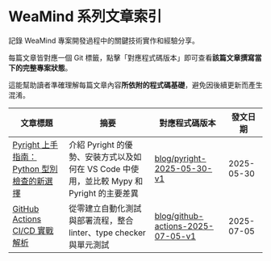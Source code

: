 # WeaMind 系列文章索引

記錄 WeaMind 專案開發過程中的關鍵技術實作和經驗分享。

每篇文章皆對應一個 Git 標籤，點擊「對應程式碼版本」即可查看**該篇文章撰寫當下的完整專案狀態**。

這能幫助讀者準確理解每篇文章內容**所依附的程式碼基礎**，避免因後續更新而產生混淆。

| 文章標題                                                                      | 摘要                                                           | 對應程式碼版本                                                                                                 | 發文日期   |
| ----------------------------------------------------------------------------- | ------------------------------------------------------------------ | -------------------------------------------------------------------------------------------------------------- | ---------- |
| [Pyright 上手指南：Python 型別檢查的新選擇](https://blog.kyomind.tw/pyright/) | 介紹 Pyright 的優勢、安裝方式以及如何在 VS Code 中使用，並比較 Mypy 和 Pyright 的主要差異     | [blog/pyright-2025-05-30-v1](https://github.com/kyomind/WeaMind/tree/blog/pyright-2025-05-30-v1)               | 2025-05-30 |
| [GitHub Actions CI/CD 實戰解析](https://blog.kyomind.tw/github-actions/)                                          | 從零建立自動化測試與部署流程，整合 linter、type checker 與單元測試 | [blog/github-actions-2025-07-05-v1](https://github.com/kyomind/WeaMind/tree/blog/github-actions-2025-07-05-v1) | 2025-07-05 |
